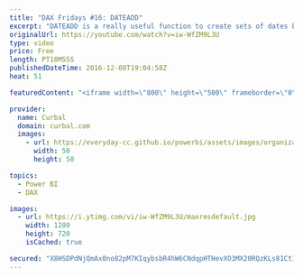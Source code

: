 ```yaml
---
title: "DAX Fridays #16: DATEADD"
excerpt: "DATEADD is a really useful function to create sets of dates backwords or forward from a point in time. It is used for Previous date calculations. In this video, I show you how it works.  Link to DAX Studio: https://daxstudio.codeplex.com/  Link to YTD video and Power BI file: https://www.youtube.com/watch?v=5WGOTsYngCI"
originalUrl: https://youtube.com/watch?v=iw-WfZM9L3U
type: video
price: Free
length: PT10M55S
publishedDateTime: 2016-12-08T19:04:58Z
heat: 51

featuredContent: "<iframe width=\"800\" height=\"500\" frameborder=\"0\" src=\"https://www.youtube.com/embed/iw-WfZM9L3U\" allow=\"accelerometer; autoplay; encrypted-media; gyroscope; picture-in-picture\" allowfullscreen></iframe>"

provider:
  name: Curbal
  domain: curbal.com
  images:
    - url: https://everyday-cc.github.io/powerbi/assets/images/organizations/curbal.com-50x50.jpg
      width: 50
      height: 50

topics:
  - Power BI
  - DAX

images:
  - url: https://i.ytimg.com/vi/iw-WfZM9L3U/maxresdefault.jpg
    width: 1280
    height: 720
    isCached: true

secured: "X8HSDPdNjQmAx0no82pM7KIqybsbR4hW6CNdqpHTHevXO3MX20RQzKLs81Ct1K5M3V1EO2BJJ0OVkz2iIsCvAW1RnVaLqXhIuW20YnUu4X4E7jJekidiwSkBYqW9oKBY/D6nj869b0GzvkHCczGi3I9ntFJJ07ccGl5JcuDxZJ4Mi9XYw2sxeP44tM/IlGlbnar0pFmTG+nNEB1G1SxLGNQiNwo4kB626wydKunwLGg+96Zbf6CHby1MSEoDgpZCGMWPV/7hAK4tAvg5msDcvm9I7P4wLtbzdfJlx3BAqmVMvJ9I4ejEfsUXxiSAX8bmdENuQa8GqAxCVAS8eAgSfjbc/a9LQTFtzCVldM8WF0aJsVJT1yF05p+65x+ADZB//+BJQ5OuU8sn2+FxYgsFzusNudWRXt6Fn4zU9GSABqg=;q6JKuyQUKOQuIB6v4zRvJQ=="
---
```


